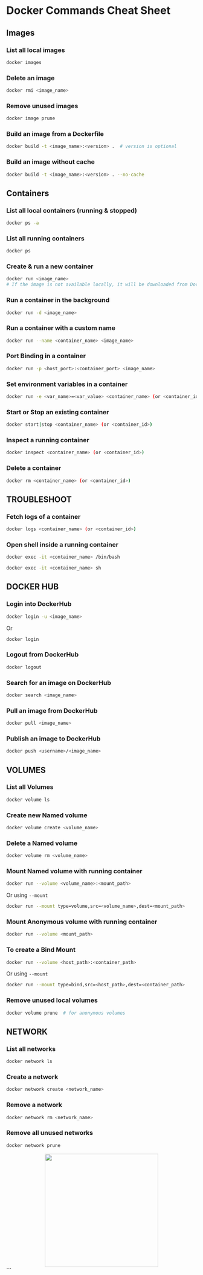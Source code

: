 # Docker Commands Cheat Sheet

## Images

### List all local images

```sh
docker images
```

### Delete an image

```sh
docker rmi <image_name>
```

### Remove unused images

```sh
docker image prune
```

### Build an image from a Dockerfile

```sh
docker build -t <image_name>:<version> .  # version is optional
```

### Build an image without cache

```sh
docker build -t <image_name>:<version> . --no-cache
```

## Containers

### List all local containers (running & stopped)

```sh
docker ps -a
```

### List all running containers

```sh
docker ps
```

### Create & run a new container

```sh
docker run <image_name>
# If the image is not available locally, it will be downloaded from DockerHub
```

### Run a container in the background

```sh
docker run -d <image_name>
```

### Run a container with a custom name

```sh
docker run --name <container_name> <image_name>
```

### Port Binding in a container

```sh
docker run -p <host_port>:<container_port> <image_name>
```

### Set environment variables in a container

```sh
docker run -e <var_name>=<var_value> <container_name> (or <container_id>)
```

### Start or Stop an existing container

```sh
docker start|stop <container_name> (or <container_id>)
```

### Inspect a running container

```sh
docker inspect <container_name> (or <container_id>)
```

### Delete a container

```sh
docker rm <container_name> (or <container_id>)
```

## TROUBLESHOOT

### Fetch logs of a container

```sh
docker logs <container_name> (or <container_id>)
```

### Open shell inside a running container

```sh
docker exec -it <container_name> /bin/bash
```
```sh
docker exec -it <container_name> sh
```

## DOCKER HUB

### Login into DockerHub

```sh
docker login -u <image_name>
```
Or
```sh
docker login
```

### Logout from DockerHub

```sh
docker logout
```

### Search for an image on DockerHub

```sh
docker search <image_name>
```

### Pull an image from DockerHub

```sh
docker pull <image_name>
```

### Publish an image to DockerHub

```sh
docker push <username>/<image_name>
```

## VOLUMES

### List all Volumes

```sh
docker volume ls
```

### Create new Named volume

```sh
docker volume create <volume_name>
```

### Delete a Named volume

```sh
docker volume rm <volume_name>
```

### Mount Named volume with running container

```sh
docker run --volume <volume_name>:<mount_path>
```
Or using `--mount`
```sh
docker run --mount type=volume,src=<volume_name>,dest=<mount_path>
```

### Mount Anonymous volume with running container

```sh
docker run --volume <mount_path>
```

### To create a Bind Mount

```sh
docker run --volume <host_path>:<container_path>
```
Or using `--mount`
```sh
docker run --mount type=bind,src=<host_path>,dest=<container_path>
```

### Remove unused local volumes

```sh
docker volume prune  # for anonymous volumes
```

## NETWORK

### List all networks

```sh
docker network ls
```

### Create a network

```sh
docker network create <network_name>
```

### Remove a network

```sh
docker network rm <network_name>
```

### Remove all unused networks

```sh
docker network prune
```

<div align="center"> <img src="https://i.pinimg.com/originals/e8/f4/53/e8f453469a3ec97ecd354df465d73913.gif" width="300" /> </div> ```
